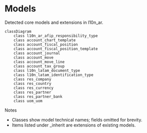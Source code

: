 # Models

Detected core models and extensions in l10n_ar.

```mermaid
classDiagram
    class l10n_ar_afip_responsibility_type
    class account_chart_template
    class account_fiscal_position
    class account_fiscal_position_template
    class account_journal
    class account_move
    class account_move_line
    class account_tax_group
    class l10n_latam_document_type
    class l10n_latam_identification_type
    class res_company
    class res_country
    class res_currency
    class res_partner
    class res_partner_bank
    class uom_uom
```

Notes
- Classes show model technical names; fields omitted for brevity.
- Items listed under _inherit are extensions of existing models.
